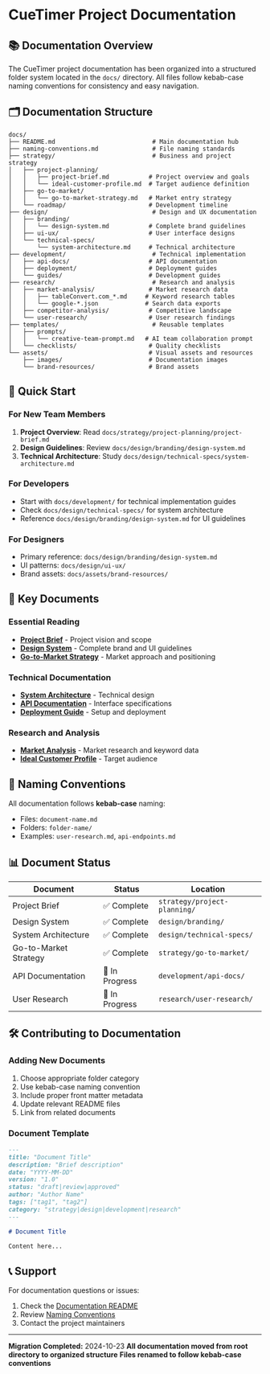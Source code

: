 # CueTimer Project Documentation

## 📚 Documentation Overview

The CueTimer project documentation has been organized into a structured folder system located in the `docs/` directory. All files follow kebab-case naming conventions for consistency and easy navigation.

## 🗂️ Documentation Structure

```
docs/
├── README.md                           # Main documentation hub
├── naming-conventions.md               # File naming standards
├── strategy/                           # Business and project strategy
│   ├── project-planning/
│   │   ├── project-brief.md           # Project overview and goals
│   │   └── ideal-customer-profile.md  # Target audience definition
│   ├── go-to-market/
│   │   └── go-to-market-strategy.md   # Market entry strategy
│   └── roadmap/                       # Development timeline
├── design/                             # Design and UX documentation
│   ├── branding/
│   │   └── design-system.md           # Complete brand guidelines
│   ├── ui-ux/                         # User interface designs
│   └── technical-specs/
│       └── system-architecture.md     # Technical architecture
├── development/                        # Technical implementation
│   ├── api-docs/                      # API documentation
│   ├── deployment/                    # Deployment guides
│   └── guides/                        # Development guides
├── research/                           # Research and analysis
│   ├── market-analysis/               # Market research data
│   │   ├── tableConvert.com_*.md     # Keyword research tables
│   │   └── google-*.json             # Search data exports
│   ├── competitor-analysis/           # Competitive landscape
│   └── user-research/                 # User research findings
├── templates/                          # Reusable templates
│   ├── prompts/
│   │   └── creative-team-prompt.md   # AI team collaboration prompt
│   └── checklists/                    # Quality checklists
└── assets/                            # Visual assets and resources
    ├── images/                        # Documentation images
    └── brand-resources/               # Brand assets
```

## 🚀 Quick Start

### For New Team Members
1. **Project Overview**: Read `docs/strategy/project-planning/project-brief.md`
2. **Design Guidelines**: Review `docs/design/branding/design-system.md`
3. **Technical Architecture**: Study `docs/design/technical-specs/system-architecture.md`

### For Developers
- Start with `docs/development/` for technical implementation guides
- Check `docs/design/technical-specs/` for system architecture
- Reference `docs/design/branding/design-system.md` for UI guidelines

### For Designers
- Primary reference: `docs/design/branding/design-system.md`
- UI patterns: `docs/design/ui-ux/`
- Brand assets: `docs/assets/brand-resources/`

## 📝 Key Documents

### Essential Reading
- **[Project Brief](docs/strategy/project-planning/project-brief.md)** - Project vision and scope
- **[Design System](docs/design/branding/design-system.md)** - Complete brand and UI guidelines
- **[Go-to-Market Strategy](docs/strategy/go-to-market/go-to-market-strategy.md)** - Market approach and positioning

### Technical Documentation
- **[System Architecture](docs/design/technical-specs/system-architecture.md)** - Technical design
- **[API Documentation](docs/development/api-docs/)** - Interface specifications
- **[Deployment Guide](docs/development/deployment/)** - Setup and deployment

### Research and Analysis
- **[Market Analysis](docs/research/market-analysis/)** - Market research and keyword data
- **[Ideal Customer Profile](docs/strategy/project-planning/ideal-customer-profile.md)** - Target audience

## 🔄 Naming Conventions

All documentation follows **kebab-case** naming:
- Files: `document-name.md`
- Folders: `folder-name/`
- Examples: `user-research.md`, `api-endpoints.md`

## 📊 Document Status

| Document | Status | Location |
|----------|---------|----------|
| Project Brief | ✅ Complete | `strategy/project-planning/` |
| Design System | ✅ Complete | `design/branding/` |
| System Architecture | ✅ Complete | `design/technical-specs/` |
| Go-to-Market Strategy | ✅ Complete | `strategy/go-to-market/` |
| API Documentation | 🚧 In Progress | `development/api-docs/` |
| User Research | 🚧 In Progress | `research/user-research/` |

## 🛠️ Contributing to Documentation

### Adding New Documents
1. Choose appropriate folder category
2. Use kebab-case naming convention
3. Include proper front matter metadata
4. Update relevant README files
5. Link from related documents

### Document Template
```markdown
---
title: "Document Title"
description: "Brief description"
date: "YYYY-MM-DD"
version: "1.0"
status: "draft|review|approved"
author: "Author Name"
tags: ["tag1", "tag2"]
category: "strategy|design|development|research"
---

# Document Title

Content here...
```

## 📞 Support

For documentation questions or issues:
1. Check the [Documentation README](docs/README.md)
2. Review [Naming Conventions](docs/naming-conventions.md)
3. Contact the project maintainers

---

**Migration Completed:** 2024-10-23
**All documentation moved from root directory to organized structure**
**Files renamed to follow kebab-case conventions**